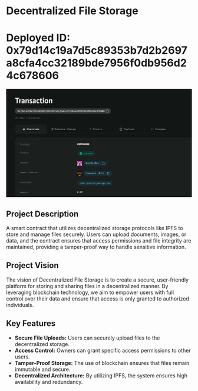# Decentralized File Storage

# Deployed ID: 0x79d14c19a7d5c89353b7d2b2697a8cfa4cc32189bde7956f0db956d24c678606
![alt text](image.png)

## Project Description
A smart contract that utilizes decentralized storage protocols like IPFS to store and manage files securely. Users can upload documents, images, or data, and the contract ensures that access permissions and file integrity are maintained, providing a tamper-proof way to handle sensitive information.

## Project Vision
The vision of Decentralized File Storage is to create a secure, user-friendly platform for storing and sharing files in a decentralized manner. By leveraging blockchain technology, we aim to empower users with full control over their data and ensure that access is only granted to authorized individuals.

## Key Features
- **Secure File Uploads:** Users can securely upload files to the decentralized storage.
- **Access Control:** Owners can grant specific access permissions to other users.
- **Tamper-Proof Storage:** The use of blockchain ensures that files remain immutable and secure.
- **Decentralized Architecture:** By utilizing IPFS, the system ensures high availability and redundancy.

